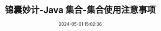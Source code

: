 ---
title: 锦囊妙计-Java 集合-集合使用注意事项
date: 2024-05-01 15:02:36
tags: 
  - Java 
categories: 
  - Interview
password: zzy   
message: 会员文档
---